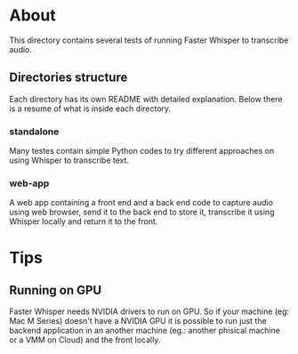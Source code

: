 # About

This directory contains several tests of running Faster Whisper to transcribe audio.

## Directories structure

Each directory has its own README with detailed explanation. Below there is a resume of what is inside each directory.

### standalone
Many testes contain simple Python codes to try different approaches on using Whisper to transcribe text.

### web-app
A web app containing a front end and a back end code to capture audio using web browser, send it to the back end to store it, transcribe it using Whisper locally and return it to the front.

# Tips

## Running on GPU
Faster Whisper needs NVIDIA drivers to run on GPU. So if your machine (eg: Mac M Series) doesn't have a NVIDIA GPU it is possible to run just the backend application in an another machine (eg.: another phisical machine or a VMM on Cloud) and the front locally.